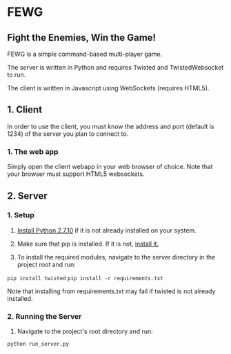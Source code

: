 # FEWG
## Fight the Enemies, Win the Game!

FEWG is a simple command-based multi-player game.

The server is written in Python and requires Twisted and TwistedWebsocket to run.

The client is written in Javascript using WebSockets (requires HTML5).

## 1. Client

In order to use the client, you must know the address
and port (default is 1234) of the server you plan to connect to.

### 1. The web app

Simply open the client webapp in your web browser of choice.
Note that your browser must support HTML5 websockets.

## 2. Server

### 1. Setup

1. [Install Python 2.7.10](https://www.python.org/downloads/) if it is not already installed on your system.

2. Make sure that pip is installed. If it is not, [install it.](https://pip.pypa.io/en/stable/installing/)

3. To install the required modules, navigate to the server directory in the project root and run:

`pip install twisted`
`pip install -r requirements.txt`

Note that installing from requirements.txt may fail if twisted is not already installed.

### 2. Running the Server

1. Navigate to the project's root directory and run:

`python run_server.py`

